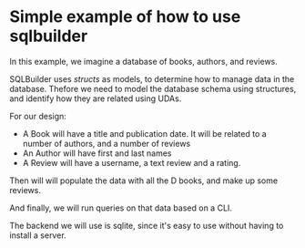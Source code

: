 # Simple example of how to use sqlbuilder

In this example, we imagine a database of books, authors, and reviews.

SQLBuilder uses *structs* as models, to determine how to manage data in the database. Thefore we need to model the database schema using structures, and identify how they are related using UDAs.

For our design:

- A Book will have a title and publication date. It will be related to a number of authors, and a number of reviews
- An Author will have first and last names
- A Review will have a username, a text review and a rating.

Then will will populate the data with all the D books, and make up some reviews.

And finally, we will run queries on that data based on a CLI.

The backend we will use is sqlite, since it's easy to use without having to install a server.
